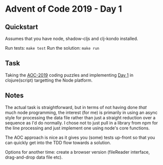 # Advent of Code 2019 - Day 1

## Quickstart
Assumes that you have node, shadow-cljs and clj-kondo installed.

Run tests: `make test`
Run the solution: `make run`

## Task
Taking the [AOC-2019](https://adventofcode.com/2019) coding puzzles and implementing [Day 1](https://adventofcode.com/2019/day/1) in clojure(script)
targetting the Node platform.


## Notes
The actual task is straightforward, but in terms of not having done *that* much node
programming, the interest (for me) is primarily in using an async style for processing
the data file rather than just a straight reduction over a sequence as I'd
do normally. I chose not to just pull in a library from npm for the line
processing and just implement one using node's core functions.

The AOC approach is nice as it gives you (some) tests up-front so that you can
quickly get into the TDD flow towards a solution.

Options for another time: create a browser version (fileReader interface,
drag-and-drop data file etc).
